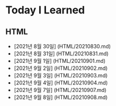# Today  I Learned
## HTML
<ul>
<li>[2021년 8월 30일] (HTML/20210830.md)</li>
<li>[2021년 8월 31일] (HTML/20210831.md)</li>
<li>[2021년 9월 1일] (HTML/20210901.md)</li>
<li>[2021년 9월 2일] (HTML/20210902.md)</li>
<li>[2021년 9월 3일] (HTML/20210903.md)</li>
<li>[2021년 9월 4일] (HTML/20210904.md)</li>
<li>[2021년 9월 7일] (HTML/20210907.md)</li>
<li>[2021년 9월 8일] (HTML/20210908.md)</li>
</ul>

